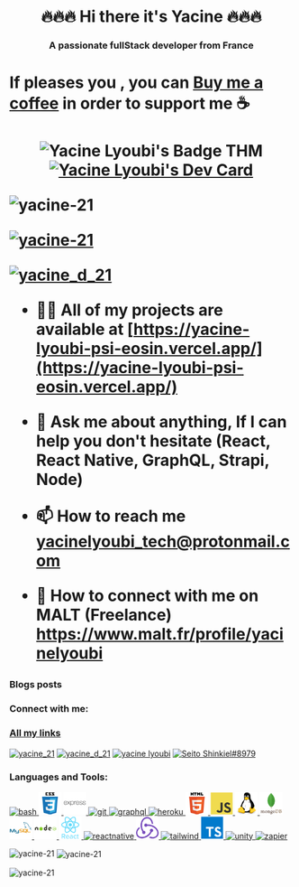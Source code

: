 ### <h1 align='center'>🔥🔥🔥 Hi there it's Yacine 🔥🔥🔥</h1>
<h3 align="center">A passionate fullStack developer from France</h3>
<h1> If pleases you , you can <a href="https://www.buymeacoffee.com/yacinelyoubi">Buy me a coffee</a> in order to support me ☕ <h1> 

<div align='center'>
<img src="https://tryhackme-badges.s3.amazonaws.com/nightstandvisiti.png" width="500" alt="Yacine Lyoubi's Badge THM"/>
</div>
      
      
<div align='center'>
      <a href="https://app.daily.dev/yacine_21"><img src="https://api.daily.dev/devcards/7a7698e5b6974529a4fbc5caa173756c.png?r=0yj" alt="Yacine Lyoubi's Dev Card"/></a>
</div>


<p align="left"> <img src="https://komarev.com/ghpvc/?username=yacine-21&label=Profile%20views&color=0e75b6&style=flat" alt="yacine-21" /> </p>

<p align="left"> <a href="https://github.com/ryo-ma/github-profile-trophy"><img src="https://github-profile-trophy.vercel.app/?username=yacine-21" alt="yacine-21" /></a> </p>

<p align="left"> <a href="https://twitter.com/yacine_d_21" target="blank"><img src="https://img.shields.io/twitter/follow/yacine_d_21?logo=twitter&style=for-the-badge" alt="yacine_d_21" /></a> </p>

- 👨‍💻 All of my projects are available at [https://yacine-lyoubi-psi-eosin.vercel.app/](https://yacine-lyoubi-psi-eosin.vercel.app/)

- 💬 Ask me about anything, If I can help you don't hesitate **(React, React Native, GraphQL, Strapi, Node)**

- 📫 How to reach me **yacinelyoubi_tech@protonmail.com**

- 💼 How to connect with me on MALT (Freelance)  **https://www.malt.fr/profile/yacinelyoubi**

### Blogs posts
<!-- BLOG-POST-LIST:START -->
<!-- BLOG-POST-LIST:END -->

<h3 align="left">Connect with me:</h3>
<h3 align="left"><a href="https://bio.link/yacine_lyoubi" target="_blank">All my links</a></h3>
<p align="left">
<a href="https://app.daily.dev/yacine_21" target="blank"><img align="center" src="https://raw.githubusercontent.com/rahuldkjain/github-profile-readme-generator/master/src/images/icons/Social/devto.svg" alt="yacine_21" height="30" width="40" /></a>
<a href="https://twitter.com/YacineLyoubi1" target="blank"><img align="center" src="https://raw.githubusercontent.com/rahuldkjain/github-profile-readme-generator/master/src/images/icons/Social/twitter.svg" alt="yacine_d_21" height="30" width="40" /></a>
<a href="https://www.linkedin.com/in/yacine-lyoubi/" target="blank"><img align="center" src="https://raw.githubusercontent.com/rahuldkjain/github-profile-readme-generator/master/src/images/icons/Social/linked-in-alt.svg" alt="yacine lyoubi" height="30" width="40" /></a>
<a href="https://discord.gg/Seito Shinkiel#8979" target="blank"><img align="center" src="https://raw.githubusercontent.com/rahuldkjain/github-profile-readme-generator/master/src/images/icons/Social/discord.svg" alt="Seito Shinkiel#8979" height="30" width="40" /></a>
</p>

<h3 align="left">Languages and Tools:</h3>
<p align="left"> <a href="https://www.gnu.org/software/bash/" target="_blank" rel="noreferrer"> <img src="https://www.vectorlogo.zone/logos/gnu_bash/gnu_bash-icon.svg" alt="bash" width="40" height="40"/> </a> <a href="https://www.w3schools.com/css/" target="_blank" rel="noreferrer"> <img src="https://raw.githubusercontent.com/devicons/devicon/master/icons/css3/css3-original-wordmark.svg" alt="css3" width="40" height="40"/> </a> <a href="https://expressjs.com" target="_blank" rel="noreferrer"> <img src="https://raw.githubusercontent.com/devicons/devicon/master/icons/express/express-original-wordmark.svg" alt="express" width="40" height="40"/> </a> <a href="https://git-scm.com/" target="_blank" rel="noreferrer"> <img src="https://www.vectorlogo.zone/logos/git-scm/git-scm-icon.svg" alt="git" width="40" height="40"/> </a> <a href="https://graphql.org" target="_blank" rel="noreferrer"> <img src="https://www.vectorlogo.zone/logos/graphql/graphql-icon.svg" alt="graphql" width="40" height="40"/> </a> <a href="https://heroku.com" target="_blank" rel="noreferrer"> <img src="https://www.vectorlogo.zone/logos/heroku/heroku-icon.svg" alt="heroku" width="40" height="40"/> </a> <a href="https://www.w3.org/html/" target="_blank" rel="noreferrer"> <img src="https://raw.githubusercontent.com/devicons/devicon/master/icons/html5/html5-original-wordmark.svg" alt="html5" width="40" height="40"/> </a> <a href="https://developer.mozilla.org/en-US/docs/Web/JavaScript" target="_blank" rel="noreferrer"> <img src="https://raw.githubusercontent.com/devicons/devicon/master/icons/javascript/javascript-original.svg" alt="javascript" width="40" height="40"/> </a> <a href="https://www.linux.org/" target="_blank" rel="noreferrer"> <img src="https://raw.githubusercontent.com/devicons/devicon/master/icons/linux/linux-original.svg" alt="linux" width="40" height="40"/> </a> <a href="https://www.mongodb.com/" target="_blank" rel="noreferrer"> <img src="https://raw.githubusercontent.com/devicons/devicon/master/icons/mongodb/mongodb-original-wordmark.svg" alt="mongodb" width="40" height="40"/> </a> <a href="https://www.mysql.com/" target="_blank" rel="noreferrer"> <img src="https://raw.githubusercontent.com/devicons/devicon/master/icons/mysql/mysql-original-wordmark.svg" alt="mysql" width="40" height="40"/> </a> <a href="https://nodejs.org" target="_blank" rel="noreferrer"> <img src="https://raw.githubusercontent.com/devicons/devicon/master/icons/nodejs/nodejs-original-wordmark.svg" alt="nodejs" width="40" height="40"/> </a> <a href="https://reactjs.org/" target="_blank" rel="noreferrer"> <img src="https://raw.githubusercontent.com/devicons/devicon/master/icons/react/react-original-wordmark.svg" alt="react" width="40" height="40"/> </a> <a href="https://reactnative.dev/" target="_blank" rel="noreferrer"> <img src="https://reactnative.dev/img/header_logo.svg" alt="reactnative" width="40" height="40"/> </a> <a href="https://redux.js.org" target="_blank" rel="noreferrer"> <img src="https://raw.githubusercontent.com/devicons/devicon/master/icons/redux/redux-original.svg" alt="redux" width="40" height="40"/> </a> <a href="https://tailwindcss.com/" target="_blank" rel="noreferrer"> <img src="https://www.vectorlogo.zone/logos/tailwindcss/tailwindcss-icon.svg" alt="tailwind" width="40" height="40"/> </a> <a href="https://www.typescriptlang.org/" target="_blank" rel="noreferrer"> <img src="https://raw.githubusercontent.com/devicons/devicon/master/icons/typescript/typescript-original.svg" alt="typescript" width="40" height="40"/> </a> <a href="https://unity.com/" target="_blank" rel="noreferrer"> <img src="https://www.vectorlogo.zone/logos/unity3d/unity3d-icon.svg" alt="unity" width="40" height="40"/> </a> <a href="https://zapier.com" target="_blank" rel="noreferrer"> <img src="https://www.vectorlogo.zone/logos/zapier/zapier-icon.svg" alt="zapier" width="40" height="40"/> </a> </p>

<p><img align="left" src="https://github-readme-stats.vercel.app/api/top-langs?username=yacine-21&show_icons=true&locale=en&layout=compact" alt="yacine-21" /></p>

<p>&nbsp;<img align="center" src="https://github-readme-stats.vercel.app/api?username=yacine-21&show_icons=true&locale=en" alt="yacine-21" /></p>

<p><img align="center" src="https://github-readme-streak-stats.herokuapp.com/?user=yacine-21&" alt="yacine-21" /></p>

